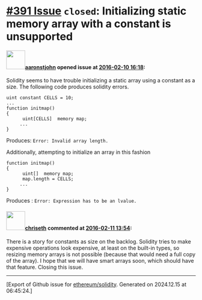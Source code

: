# [\#391 Issue](https://github.com/ethereum/solidity/issues/391) `closed`: Initializing static memory array with a constant is unsupported

#### <img src="https://avatars.githubusercontent.com/u/16142314?u=cd480804f7b0d34fef247c9f8b23522ad2ae5173&v=4" width="50">[aaronstjohn](https://github.com/aaronstjohn) opened issue at [2016-02-10 16:18](https://github.com/ethereum/solidity/issues/391):

Solidity seems to have trouble initializing a static array using a constant as a size. The following code produces solidity errors.

```
uint constant CELLS = 10;
...
function initmap()
{
      uint[CELLS]  memory map;
     ... 
}
```

Produces: `Error: Invalid array length.`

Additionally, attempting to initialize an array in this fashion

```
function initmap()
{
      uint[]  memory map;
      map.length = CELLS;
     ... 
}
```

Produces : `Error: Expression has to be an lvalue.`


#### <img src="https://avatars.githubusercontent.com/u/9073706?v=4" width="50">[chriseth](https://github.com/chriseth) commented at [2016-02-11 13:54](https://github.com/ethereum/solidity/issues/391#issuecomment-182874972):

There is a story for constants as size on the backlog.
Solidity tries to make expensive operations look expensive, at least on the built-in types, so resizing memory arrays is not possible (because that would need a full copy of the array). I hope that we will have smart arrays soon, which should have that feature.
Closing this issue.


-------------------------------------------------------------------------------



[Export of Github issue for [ethereum/solidity](https://github.com/ethereum/solidity). Generated on 2024.12.15 at 06:45:24.]
